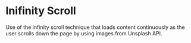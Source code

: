 # Inifinity Scroll
Use of the infinity scroll technique that loads content continuously as the user scrolls down the page by using images from Unsplash API.